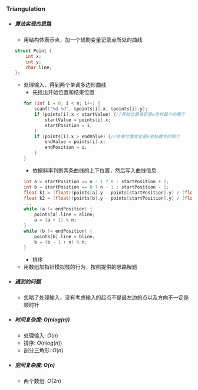 ### Triangulation

- ##### 算法实现的思路
    - 用结构体表示点，加一个辅助变量记录点所处的曲线
    ```c++
    struct Point {
        int x;
        int y;
        char line;
    };
    ```
    - 处理输入，得到两个单调多边形曲线
        - 先找出开始位置和结束位置
        ```c++
        for (int i = 0; i < n; i++) {
            scanf("%d %d", &points[i].x, &points[i].y);
            if (points[i].x < startValue) {//开始位置肯定是x坐标最小的那个
                startValue = points[i].x;
                startPosition = i;
            }
            if (points[i].x > endValue) {//结束位置肯定是x坐标最大的那个
                endValue = points[i].x;
                endPosition = i;
            }
        }
        ```
        - 依据斜率判断两条曲线的上下位置，然后写入曲线信息
        ```c++
        int a = startPosition == n - 1 ? 0 : startPosition + 1;
        int b = startPosition == 0 ? n - 1 : startPosition - 1;
        float k1 = (float)(points[a].y - points[startPosition].y) / (float)(points[a].x - points[startPosition].x);
        float k2 = (float)(points[b].y - points[startPosition].y) / (float)(points[b].x - points[startPosition].x);
        ...
        while (a != endPosition) {
            points[a].line = aline;
            a = (a + 1) % n;
        }
        while (b != endPosition) {
            points[b].line = bline;
            b = (b - 1 + n) % n;
        }
        ```
        - 排序
    - 用数组加指针模拟栈的行为，按照提供的思路解题

- ##### 遇到的问题
    - 忽略了处理输入，没有考虑输入的起点不是最左边的点以及方向不一定是顺时针

- ##### 时间复杂度: $O(nlog(n))$
    - 处理输入: $O(n)$
    - 排序: $O(nlog(n))$
    - 剖分三角形: $O(n)$

- ##### 空间复杂度: $O(n)$
    - 两个数组: $O(2n)$

